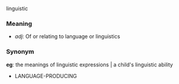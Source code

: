 linguistic
### Meaning
+ _adj_: Of or relating to language or linguistics

### Synonym

__eg__: the meanings of linguistic expressions | a child's linguistic ability

+ LANGUAGE-PRODUCING


